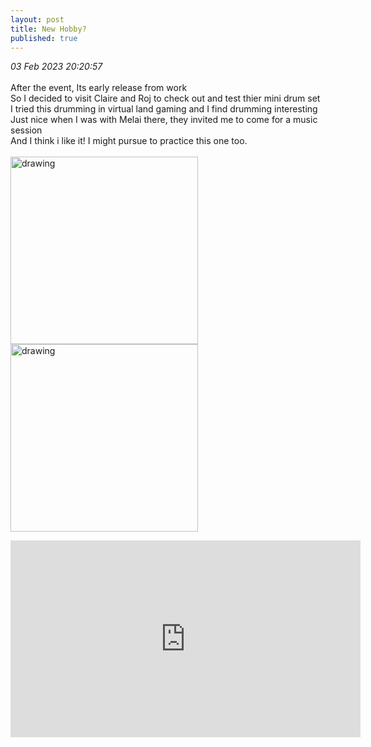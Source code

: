 ```yaml
---
layout: post
title: New Hobby?
published: true
---
```

_03 Feb 2023 20:20:57_
<br>
<br>
After the event, Its early release from work
<br>
So I decided to visit Claire and Roj to check out and test thier mini drum set
<br>
I tried this drumming in virtual land gaming and I find drumming interesting
<br>
Just nice when I was with Melai there, they invited me to come for a music session
<br>
And I think i like it! I might pursue to practice this one too.
<br>
<br>
<img src="https://drive.google.com/uc?export=view&id=1D20AAeO1ZndrdjEgSm24_lmOIJjEO2Sp" alt="drawing" width="300"/>
<img src="https://drive.google.com/uc?export=view&id=1unMvDOIj8InNyDzR3h-WZFvGVq8MXQDl" alt="drawing" width="300"/>
<iframe width="560" height="315"
src="https://www.youtube.com/embed/bedxb8KQ3qM"
frameborder="0"
allow="accelerometer; autoplay; encrypted-media; gyroscope; picture-in-picture"
allowfullscreen></iframe>
